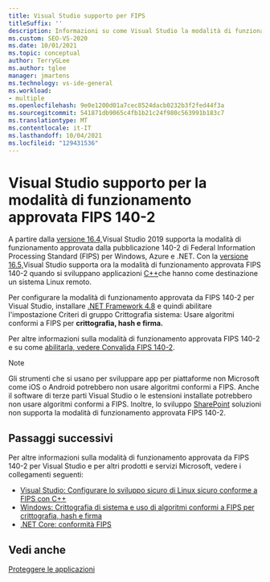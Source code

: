 ```yaml
---
title: Visual Studio supporto per FIPS
titleSuffix: ''
description: Informazioni su come Visual Studio la modalità di funzionamento approvata Federal Information Processing Standard publication 140-2 per Windows, Azure e .NET.
ms.custom: SEO-VS-2020
ms.date: 10/01/2021
ms.topic: conceptual
author: TerryGLee
ms.author: tglee
manager: jmartens
ms.technology: vs-ide-general
ms.workload:
- multiple
ms.openlocfilehash: 9e0e1200d01a7cec8524dacb0232b3f2fed44f3a
ms.sourcegitcommit: 541871db9065c4fb1b21c24f980c563991b183c7
ms.translationtype: MT
ms.contentlocale: it-IT
ms.lasthandoff: 10/04/2021
ms.locfileid: "129431536"
---
```

# <a name="visual-studio-support-for-the-fips-140-2-approved-mode-of-operation"></a>Visual Studio supporto per la modalità di funzionamento approvata FIPS 140-2

A partire dalla [versione 16.4,](/visualstudio/releases/2019/release-notes-v16.4/)Visual Studio 2019 supporta la modalità di funzionamento approvata dalla pubblicazione 140-2 di Federal Information Processing Standard (FIPS) per Windows, Azure e .NET. Con la [versione 16.5,](/visualstudio/releases/2019/release-notes-v16.5)Visual Studio supporta ora la modalità di funzionamento approvata FIPS 140-2 quando si sviluppano applicazioni [C++](/cpp/linux/set-up-fips-compliant-secure-remote-linux-development/)che hanno come destinazione un sistema Linux remoto.

Per configurare la modalità di funzionamento approvata da FIPS 140-2 per Visual Studio, installare [.NET Framework 4.8](https://dotnet.microsoft.com/download/dotnet-framework/net48) e quindi abilitare l'impostazione Criteri di gruppo Crittografia sistema: Usare algoritmi conformi a FIPS per **crittografia, hash e firma.**

Per altre informazioni sulla modalità di funzionamento approvata FIPS 140-2 e su come [abilitarla, vedere Convalida FIPS 140-2](/windows/security/threat-protection/fips-140-validation/).

> [!NOTE]
> Gli strumenti che si usano per sviluppare app per piattaforme non Microsoft come iOS o Android potrebbero non usare algoritmi conformi a FIPS. Anche il software di terze parti Visual Studio o le estensioni installate potrebbero non usare algoritmi conformi a FIPS. Inoltre, lo sviluppo [SharePoint](/sharepoint/security-for-sharepoint-server/federal-information-processing-standard-security-standards/) soluzioni non supporta la modalità di funzionamento approvata FIPS 140-2.

## <a name="next-steps"></a>Passaggi successivi

Per altre informazioni sulla modalità di funzionamento approvata da FIPS 140-2 per Visual Studio e per altri prodotti e servizi Microsoft, vedere i collegamenti seguenti:

- [Visual Studio: Configurare lo sviluppo sicuro di Linux sicuro conforme a FIPS con C++](/cpp/linux/set-up-fips-compliant-secure-remote-linux-development/)
- [Windows: Crittografia di sistema e uso di algoritmi conformi a FIPS per crittografia, hash e firma](/windows/security/threat-protection/security-policy-settings/system-cryptography-use-fips-compliant-algorithms-for-encryption-hashing-and-signing)
- [.NET Core: conformità FIPS](/dotnet/standard/security/fips-compliance/)

## <a name="see-also"></a>Vedi anche

[Proteggere le applicazioni](securing-applications.md)